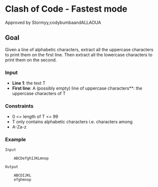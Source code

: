 # Clash of Code - Fastest mode
 Approved by Stormyy,codybumbaandALLAOUA

## Goal
Given a line of alphabetic characters, extract all the uppercase characters to print them on the first line. Then extract all the lowercase characters to print them on the second.

### Input
* **Line 1**: the text T
* **First line**: A (possibly empty) line of uppercase characters**: the uppercase characters of T

### Constraints
* 0 <= length of T <= 99
* T only contains alphabetic characters i.e. characters among
* A-Za-z

### Example

    Input

        ABCDefghIJKLmnop

    Output

        ABCDIJKL
        efghmnop        